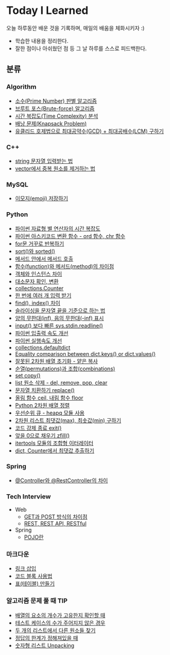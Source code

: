 # Today I Learned
오늘 하루동안 배운 것을 기록하며, 매일의 배움을 체화시키자 :)

+ 학습한 내용을 정리한다.
+ 잘한 점이나 아쉬웠던 점 등 그 날 하루를 스스로 피드백한다.

## 분류

### Algorithm
+ [소수(Prime Number) 판별 알고리즘](https://github.com/Yiseull/TIL/blob/main/%EC%95%8C%EA%B3%A0%EB%A6%AC%EC%A6%98/%EC%86%8C%EC%88%98(Prime%20Number)%20%ED%8C%90%EB%B3%84.md)
+ [브루트 포스(Brute-force) 알고리즘](https://github.com/Yiseull/TIL/blob/main/Algorithm/%EB%B8%8C%EB%A3%A8%ED%8A%B8%20%ED%8F%AC%EC%8A%A4.md)
+ [시간 복잡도(Time Complexity) 분석](https://github.com/Yiseull/TIL/blob/main/Algorithm/%EC%8B%9C%EA%B0%84%20%EB%B3%B5%EC%9E%A1%EB%8F%84%20%EB%B6%84%EC%84%9D.md)
+ [배낭 문제(Knapsack Problem)](https://github.com/Yiseull/TIL/blob/main/Algorithm/Knapsack%20Problem.md)
+ [유클리드 호제법으로 최대공약수(GCD) + 최대공배수(LCM) 구하기](https://github.com/Yiseull/TIL/blob/main/Algorithm/%EC%9C%A0%ED%81%B4%EB%A6%AC%EB%93%9C%20%ED%98%B8%EC%A0%9C%EB%B2%95.md)



### C++
+ [string 문자열 입력받는 법](https://github.com/Yiseull/TIL/blob/main/C%2B%2B/string%20%EB%AC%B8%EC%9E%90%EC%97%B4%20%EC%9E%85%EB%A0%A5%EB%B0%9B%EB%8A%94%20%EB%B2%95.md)
+ [vector에서 중복 원소를 제거하는 법](https://github.com/Yiseull/TIL/blob/main/C%2B%2B/vector%20%EC%A4%91%EB%B3%B5%20%EC%A0%9C%EA%B1%B0.md)



### MySQL
+ [이모지(emoji) 저장하기
](https://github.com/Yiseull/TIL/blob/main/MySQL/%EC%9D%B4%EB%AA%A8%EC%A7%80(emoji)%20%EC%A0%80%EC%9E%A5%ED%95%98%EA%B8%B0.md)



### Python
+ [파이썬 자료형 별 연산자의 시간 복잡도](https://github.com/Yiseull/TIL/blob/main/Python/%ED%8C%8C%EC%9D%B4%EC%8D%AC%20%EC%9E%90%EB%A3%8C%ED%98%95%20%EB%B3%84%20%EC%97%B0%EC%82%B0%EC%9E%90%EC%9D%98%20%EC%8B%9C%EA%B0%84%20%EB%B3%B5%EC%9E%A1%EB%8F%84.md)
+ [파이썬 아스키코드 변환 함수 - ord 함수, chr 함수](https://github.com/Yiseull/TIL/blob/main/Python/%ED%8C%8C%EC%9D%B4%EC%8D%AC%20%EC%95%84%EC%8A%A4%ED%82%A4%EC%BD%94%EB%93%9C%20%EB%B3%80%ED%99%98%20%ED%95%A8%EC%88%98%20-%20ord%20%ED%95%A8%EC%88%98%2C%20chr%ED%95%A8%EC%88%98.md)
+ [for문 거꾸로 반복하기](https://github.com/Yiseull/TIL/blob/main/Python/for%EB%AC%B8%20%EA%B1%B0%EA%BE%B8%EB%A1%9C%20%EB%B0%98%EB%B3%B5%ED%95%98%EA%B8%B0.md)
+ [sort()와 sorted()](https://github.com/Yiseull/TIL/blob/main/Python/sort()%EC%99%80%20sorted().md)
+ [메서드 안에서 메서드 호출](https://github.com/Yiseull/TIL/blob/main/Python/%EB%A9%94%EC%84%9C%EB%93%9C%20%EC%95%88%EC%97%90%EC%84%9C%20%EB%A9%94%EC%84%9C%EB%93%9C%20%ED%98%B8%EC%B6%9C.md)
+ [함수(function)와 메서드(method)의 차이점](https://github.com/Yiseull/TIL/blob/main/Python/%ED%95%A8%EC%88%98%EC%99%80%20%EB%A9%94%EC%84%9C%EB%93%9C%EC%9D%98%20%EC%B0%A8%EC%9D%B4%EC%A0%90.md)
+ [객체와 인스턴스 차이](https://github.com/Yiseull/TIL/blob/main/Python/%EA%B0%9D%EC%B2%B4%EC%99%80%20%EC%9D%B8%EC%8A%A4%ED%84%B4%EC%8A%A4%20%EC%B0%A8%EC%9D%B4.md)
+ [대소문자 확인, 변환](https://github.com/Yiseull/TIL/blob/main/Python/%EB%8C%80%EC%86%8C%EB%AC%B8%EC%9E%90%20%ED%99%95%EC%9D%B8%2C%20%EB%B3%80%ED%99%98.md)
+ [collections.Counter](https://github.com/Yiseull/TIL/blob/main/Python/collections.Counter.md)
+ [한 번에 여러 개 입력 받기](https://github.com/Yiseull/TIL/blob/main/Python/%ED%95%9C%20%EB%B2%88%EC%97%90%20%EC%97%AC%EB%9F%AC%20%EA%B0%9C%20%EC%9E%85%EB%A0%A5%20%EB%B0%9B%EA%B8%B0.md)
+ [find(), index() 차이](https://github.com/Yiseull/TIL/blob/main/Python/find()%2C%20index()%20%EC%B0%A8%EC%9D%B4.md)
+ [슬라이싱을 문자열 끝을 기준으로 하는 법](https://github.com/Yiseull/TIL/blob/main/Python/%EC%8A%AC%EB%9D%BC%EC%9D%B4%EC%8B%B1%EC%9D%84%20%EB%AC%B8%EC%9E%90%EC%97%B4%20%EB%81%9D%EC%9D%84%20%EA%B8%B0%EC%A4%80%EC%9C%BC%EB%A1%9C%20%ED%95%98%EB%8A%94%20%EB%B2%95.md)
+ [양의 무한대(inf), 음의 무한대(-inf) 표시](https://github.com/Yiseull/TIL/blob/main/Python/%EB%AC%B4%ED%95%9C%EB%8C%80%20%ED%91%9C%EC%8B%9C.md)
+ [input() 보다 빠른 sys.stdin.readline()](https://github.com/Yiseull/TIL/blob/main/Python/sys.stdin.readline().md)
+ [파이썬 입출력 속도 개선](https://github.com/Yiseull/TIL/blob/main/Python/%ED%8C%8C%EC%9D%B4%EC%8D%AC%20%EC%9E%85%EC%B6%9C%EB%A0%A5%20%EC%86%8D%EB%8F%84%20%EA%B0%9C%EC%84%A0.md)
+ [파이썬 실행속도 개선](https://github.com/Yiseull/TIL/blob/main/Python/%ED%8C%8C%EC%9D%B4%EC%8D%AC%20%EC%8B%A4%ED%96%89%EC%86%8D%EB%8F%84%20%EA%B0%9C%EC%84%A0.md)
+ [collections.defaultdict](https://github.com/Yiseull/TIL/blob/main/Python/collections.defaultdict.md)
+ [Equality comparison between dict.keys() or dict.values()](https://github.com/Yiseull/TIL/blob/main/Python/Equality%20comparison%20between%20dict.keys()%20or%20dict.values().md)
+ [잘못된 2차원 배열 초기화 - 얕은 복사](https://github.com/Yiseull/TIL/blob/main/Python/%EC%9E%98%EB%AA%BB%EB%90%9C%202%EC%B0%A8%EC%9B%90%20%EB%B0%B0%EC%97%B4%20%EC%B4%88%EA%B8%B0%ED%99%94%20-%20%EC%96%95%EC%9D%80%20%EB%B3%B5%EC%82%AC.md)
+ [순열(permutations)과 조합(combinations)](https://github.com/Yiseull/TIL/blob/main/Python/%EC%88%9C%EC%97%B4%EA%B3%BC%20%EC%A1%B0%ED%95%A9.md)
+ [set copy()](https://github.com/Yiseull/TIL/blob/main/Python/set%20copy().md)
+ [list 원소 삭제 - del, remove, pop, clear](https://github.com/Yiseull/TIL/blob/main/Python/list%20%EC%9B%90%EC%86%8C%20%EC%82%AD%EC%A0%9C.md)
+ [문자열 치환하기 replace()](https://github.com/Yiseull/TIL/blob/main/Python/%EB%AC%B8%EC%9E%90%EC%97%B4%20%EC%B9%98%ED%99%98%ED%95%98%EA%B8%B0%20replace().md)
+ [올림 함수 ceil, 내림 함수 floor](https://github.com/Yiseull/TIL/blob/main/Python/%EC%98%AC%EB%A6%BC%20%ED%95%A8%EC%88%98%20ceil%2C%20%EB%82%B4%EB%A6%BC%20%ED%95%A8%EC%88%98%20floor.md)
+ [Python 2차원 배열 정렬](https://github.com/Yiseull/TIL/blob/main/Python/Python%202%EC%B0%A8%EC%9B%90%20%EB%B0%B0%EC%97%B4%20%EC%A0%95%EB%A0%AC.md)
+ [우선순위 큐 - heapq 모듈 사용](https://github.com/Yiseull/TIL/blob/main/Python/%EC%9A%B0%EC%84%A0%EC%88%9C%EC%9C%84%20%ED%81%90%20-%20heapq%20%EB%AA%A8%EB%93%88.md)
+ [2차원 리스트 최댓값(max), 최솟값(min) 구하기](https://github.com/Yiseull/TIL/blob/main/Python/2%EC%B0%A8%EC%9B%90%20%EB%A6%AC%EC%8A%A4%ED%8A%B8%20%EC%B5%9C%EC%86%9F%EA%B0%92%2C%20%EC%B5%9C%EB%8C%93%EA%B0%92.md)
+ [코드 강제 종료 exit()](https://github.com/Yiseull/TIL/blob/main/Python/%ED%94%84%EB%A1%9C%EA%B7%B8%EB%9E%A8%20%EB%8F%84%EC%A4%91%20%EC%A2%85%EB%A3%8C.md)
+ [앞을 0으로 채우기 zfill()](https://github.com/Yiseull/TIL/blob/main/Python/%EC%95%9E%EC%97%90%200%20%EC%B1%84%EC%9A%B0%EA%B8%B0%20zfill.md)
+ [itertools 모듈의 조합형 이터레이터](https://github.com/Yiseull/TIL/blob/main/Python/itertools%20%EB%AA%A8%EB%93%88%EC%9D%98%20%EC%A1%B0%ED%95%A9%ED%98%95%20%EC%9D%B4%ED%84%B0%EB%A0%88%EC%9D%B4%ED%84%B0.md)
+ [dict, Counter에서 최댓값 추출하기](https://github.com/Yiseull/TIL/blob/main/Python/dict%2C%20Counter%EC%97%90%EC%84%9C%20%EC%B5%9C%EB%8C%93%EA%B0%92%20%EC%B6%94%EC%B6%9C%ED%95%98%EA%B8%B0.md)



### Spring
+ [@Controller와 @RestController의 차이](https://github.com/Yiseull/TIL/blob/main/Spring/%40Controller%EC%99%80%20%40RestController%20%EC%B0%A8%EC%9D%B4.md)



### Tech Interview
+ Web
    + [GET과 POST 방식의 차이점](https://github.com/Yiseull/TIL/blob/main/Tech%20Interview/Web/GET%EA%B3%BC%20POST%20%EB%B0%A9%EC%8B%9D%EC%9D%98%20%EC%B0%A8%EC%9D%B4%EC%A0%90.md)
    + [REST, REST API, RESTful](https://github.com/Yiseull/TIL/blob/main/Tech%20Interview/Web/REST%2C%20REST%20API%2C%20RESTful.md)
+ Spring
    + [POJO란](https://github.com/Yiseull/TIL/blob/main/Tech%20Interview/POJO%EB%9E%80.md)



### 마크다운
+ [링크 삽입](https://github.com/Yiseull/TIL/blob/main/%EB%A7%88%ED%81%AC%EB%8B%A4%EC%9A%B4/%EB%A7%81%ED%81%AC%20%EC%82%BD%EC%9E%85.md)
+ [코드 블록 사용법](https://github.com/Yiseull/TIL/blob/main/%EB%A7%88%ED%81%AC%EB%8B%A4%EC%9A%B4/%EC%BD%94%EB%93%9C%20%EB%B8%94%EB%A1%9D%20%EC%82%AC%EC%9A%A9%EB%B2%95.md)
+ [표(테이블) 만들기](https://github.com/Yiseull/TIL/blob/main/%EB%A7%88%ED%81%AC%EB%8B%A4%EC%9A%B4/%ED%91%9C(%ED%85%8C%EC%9D%B4%EB%B8%94)%20%EB%A7%8C%EB%93%A4%EA%B8%B0.md)



### 알고리즘 문제 풀 때 TIP
+ [배열의 요소의 개수가 고유한지 확인할 때](https://github.com/Yiseull/TIL/blob/main/%EC%95%8C%EA%B3%A0%EB%A6%AC%EC%A6%98%20%EB%AC%B8%EC%A0%9C%20%ED%92%80%20%EB%95%8C%20TIP/%EB%B0%B0%EC%97%B4%EC%9D%98%20%EC%9A%94%EC%86%8C%EC%9D%98%20%EA%B0%9C%EC%88%98%EA%B0%80%20%EA%B3%A0%EC%9C%A0%ED%95%9C%EC%A7%80%20%ED%99%95%EC%9D%B8%ED%95%A0%20%EB%95%8C.md)
+ [테스트 케이스의 수가 주어지지 않은 경우](https://github.com/Yiseull/TIL/blob/main/%EC%95%8C%EA%B3%A0%EB%A6%AC%EC%A6%98%20%EB%AC%B8%EC%A0%9C%20%ED%92%80%20%EB%95%8C%20TIP/%ED%85%8C%EC%8A%A4%ED%8A%B8%20%EC%BC%80%EC%9D%B4%EC%8A%A4%EC%9D%98%20%EC%88%98%EA%B0%80%20%EC%A3%BC%EC%96%B4%EC%A7%80%EC%A7%80%20%EC%95%8A%EC%9D%80%20%EA%B2%BD%EC%9A%B0.md)
+ [두 개의 리스트에서 다른 원소들 찾기](https://github.com/Yiseull/TIL/blob/main/%EC%95%8C%EA%B3%A0%EB%A6%AC%EC%A6%98%20%EB%AC%B8%EC%A0%9C%20%ED%92%80%20%EB%95%8C%20TIP/%EB%91%90%20%EA%B0%9C%EC%9D%98%20%EB%A6%AC%EC%8A%A4%ED%8A%B8%EC%97%90%EC%84%9C%20%EB%8B%A4%EB%A5%B8%20%EC%9B%90%EC%86%8C%EB%93%A4%20%EC%B0%BE%EA%B8%B0.md)
+ [정답의 한계가 정해져있을 때](https://github.com/Yiseull/TIL/blob/main/%EC%95%8C%EA%B3%A0%EB%A6%AC%EC%A6%98%20%EB%AC%B8%EC%A0%9C%20%ED%92%80%20%EB%95%8C%20TIP/%EC%A0%95%EB%8B%B5%EC%9D%98%20%ED%95%9C%EA%B3%84%EA%B0%80%20%EC%A0%95%ED%95%B4%EC%A0%B8%EC%9E%88%EC%9D%84%20%EB%95%8C.md)
+ [숫자형 리스트 Unpacking](https://github.com/Yiseull/TIL/blob/main/%EC%95%8C%EA%B3%A0%EB%A6%AC%EC%A6%98%20%EB%AC%B8%EC%A0%9C%20%ED%92%80%20%EB%95%8C%20TIP/%EC%88%AB%EC%9E%90%ED%98%95%20%EB%A6%AC%EC%8A%A4%ED%8A%B8%20Unpacking.md)